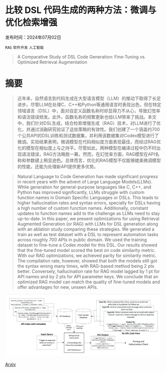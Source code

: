 # 比较 DSL 代码生成的两种方法：微调与优化检索增强

发布时间：2024年07月02日

`RAG` `软件开发` `人工智能`

> A Comparative Study of DSL Code Generation: Fine-Tuning vs. Optimized Retrieval Augmentation

# 摘要

> 近年来，自然语言到代码生成在大型语言模型（LLM）的推动下取得了长足进步。尽管LLM在处理C、C++和Python等通用语言时表现出色，但在特定领域语言（DSL）中，面对自定义函数名称时却显得力不从心，导致幻觉率和语法错误频发。此外，函数名称的频繁更新也给LLM带来了挑战。本文中，我们针对DSL生成，结合检索增强生成（RAG）技术，对LLM进行了优化，并通过消融研究验证了这些策略的有效性。我们创建了一个涵盖约700个公共API的DSL训练和测试数据集，并利用该数据集对Codex模型进行了微调。实验结果表明，微调模型在代码相似度方面表现最佳，而经过RAG优化的模型在相似度上与之持平。尽管如此，两种模型在编译过程中仍不时出现语法错误，RAG方法略胜一筹。然而，在幻觉率方面，RAG模型在API名称和参数键上稍显逊色。总体而言，优化的RAG模型不仅能够媲美微调模型的性能，还能为处理新API提供更多优势。

> Natural Language to Code Generation has made significant progress in recent years with the advent of Large Language Models(LLMs). While generation for general-purpose languages like C, C++, and Python has improved significantly, LLMs struggle with custom function names in Domain Specific Languages or DSLs. This leads to higher hallucination rates and syntax errors, specially for DSLs having a high number of custom function names. Additionally, constant updates to function names add to the challenge as LLMs need to stay up-to-date. In this paper, we present optimizations for using Retrieval Augmented Generation (or RAG) with LLMs for DSL generation along with an ablation study comparing these strategies. We generated a train as well as test dataset with a DSL to represent automation tasks across roughly 700 APIs in public domain. We used the training dataset to fine-tune a Codex model for this DSL. Our results showed that the fine-tuned model scored the best on code similarity metric. With our RAG optimizations, we achieved parity for similarity metric. The compilation rate, however, showed that both the models still got the syntax wrong many times, with RAG-based method being 2 pts better. Conversely, hallucination rate for RAG model lagged by 1 pt for API names and by 2 pts for API parameter keys. We conclude that an optimized RAG model can match the quality of fine-tuned models and offer advantages for new, unseen APIs.

![比较 DSL 代码生成的两种方法：微调与优化检索增强](../../../paper_images/2407.02742/x1.png)

[Arxiv](https://arxiv.org/abs/2407.02742)